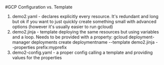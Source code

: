 #GCP Configuration vs. Template

1. demo2.yaml - declares explicitly every resource. It's redundant and long but ok if you want to just quickly create something small with advanced options (however it's usually easier to run gcloud)
1. demo2.jinja - template deploying the same resources but using variables and a loop. Needs to be provided with a property: gcloud deployment-manager deployments create deploymentname --template demo2.jinja --properties prefix:myprefix
1. demo2-config.yaml - a proper config calling a template and providing values for the properties
